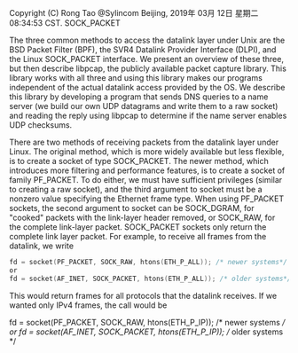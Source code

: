  Copyright (C) Rong Tao @Sylincom Beijing, 2019年 03月 12日 星期二 08:34:53 CST. 
SOCK_PACKET

The three common methods to access the datalink layer under Unix are the BSD Packet Filter (BPF), the SVR4 Datalink Provider Interface (DLPI), and the Linux SOCK_PACKET interface. We present an overview of these three, but then describe libpcap, the publicly available packet capture library. This library works with all three and using this library makes our programs independent of the actual datalink access provided by the OS. We describe this library by developing a program that sends DNS queries to a name server (we build our own UDP datagrams and write them to a raw socket) and reading the reply using libpcap to determine if the name server enables UDP checksums.

There are two methods of receiving packets from the datalink layer under Linux. The original method, which is more widely available but less flexible, is to create a socket of type SOCK_PACKET. The newer method, which introduces more filtering and performance features, is to create a socket of family PF_PACKET. To do either, we must have sufficient privileges (similar to creating a raw socket), and the third argument to socket must be a nonzero value specifying the Ethernet frame type. When using PF_PACKET sockets, the second argument to socket can be SOCK_DGRAM, for "cooked" packets with the link-layer header removed, or SOCK_RAW, for the complete link-layer packet. SOCK_PACKET sockets only return the complete link layer packet. For example, to receive all frames from the datalink, we write

```c
fd = socket(PF_PACKET, SOCK_RAW, htons(ETH_P_ALL)); /* newer systems*/
or
fd = socket(AF_INET, SOCK_PACKET, htons(ETH_P_ALL)); /* older systems*/
```

This would return frames for all protocols that the datalink receives.
If we wanted only IPv4 frames, the call would be

fd = socket(PF_PACKET, SOCK_RAW, htons(ETH_P_IP)); /* newer systems */
or
fd = socket(AF_INET, SOCK_PACKET, htons(ETH_P_IP)); /* older systems */





